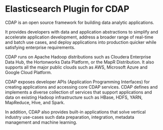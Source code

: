 # Elasticsearch Plugin for CDAP

CDAP is an open source framework for building data analytic applications.

It provides developers with data and application abstractions to simplify and accelerate application development, address a broader range of real-time and batch use cases, and deploy applications into production quicker while satisfying enterprise requirements.

CDAP runs on Apache Hadoop distributions such as Cloudera Enterprise Data Hub, the Hortonworks Data Platform, or the MapR Distribution. It also supports all the major public clouds such as AWS, Microsoft Azure and Google Cloud Platform.

CDAP exposes developer APIs (Application Programming Interfaces) for creating applications and accessing core CDAP services. CDAP defines and implements a diverse collection of services that support applications and data on existing Hadoop infrastructure such as HBase, HDFS, YARN, MapReduce, Hive, and Spark.

In addition, CDAP also provides built-in applications that solve vertical industry use-cases such data preparation, integration, metadata management and machine learning.